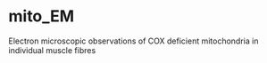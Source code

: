 # mito_EM
 Electron microscopic observations of COX deficient mitochondria in individual muscle fibres
